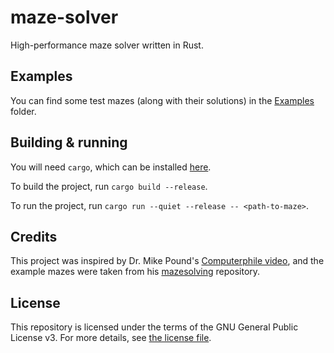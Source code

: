 # maze-solver

High-performance maze solver written in Rust.

## Examples

You can find some test mazes (along with their solutions) in the [Examples](Examples/) folder.

## Building & running

You will need `cargo`, which can be installed [here](https://rustup.rs/).

To build the project, run `cargo build --release`.

To run the project, run `cargo run --quiet --release -- <path-to-maze>`.

## Credits

This project was inspired by Dr. Mike Pound's [Computerphile video](https://www.youtube.com/watch?v=rop0W4QDOUI),
and the example mazes were taken from his [mazesolving](https://github.com/mikepound/mazesolving) repository.

## License

This repository is licensed under the terms of the GNU General Public License v3.
For more details, see [the license file](LICENSE.txt).
